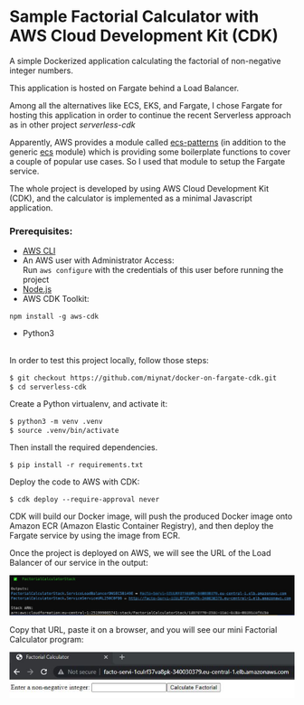 # Sample Factorial Calculator with AWS Cloud Development Kit (CDK)

A simple Dockerized application calculating the factorial of non-negative integer numbers.

This application is hosted on Fargate behind a Load Balancer.

Among all the alternatives like ECS, EKS, and Fargate, I chose Fargate for hosting this application in order to continue the recent Serverless approach as in other project *serverless-cdk*

Apparently, AWS provides a module called [ecs-patterns](https://docs.aws.amazon.com/cdk/api/latest/docs/aws-ecs-patterns-readme.html) (in addition to the generic [ecs](https://docs.aws.amazon.com/cdk/api/latest/docs/aws-ecs-readme.html) module) which is providing some boilerplate functions to cover a couple of popular use cases.
So I used that module to setup the Fargate service.

The whole project is developed by using AWS Cloud Development Kit (CDK), and the calculator is implemented as a minimal Javascript application.

### Prerequisites:
* [AWS CLI](https://docs.aws.amazon.com/cli/latest/userguide/install-cliv2-linux.html)
* An AWS user with Administrator Access:  
Run `aws configure` with the credentials of this user before running the project
* [Node.js](https://github.com/nodesource/distributions/blob/master/README.md)
* AWS CDK Toolkit:
```
npm install -g aws-cdk
```
* Python3  

<br>In order to test this project locally, follow those steps:

```
$ git checkout https://github.com/miynat/docker-on-fargate-cdk.git
$ cd serverless-cdk
```

Create a Python virtualenv, and activate it:

```
$ python3 -m venv .venv
$ source .venv/bin/activate
```

Then install the required dependencies.

```
$ pip install -r requirements.txt
```

Deploy the code to AWS with CDK:

```
$ cdk deploy --require-approval never
```

CDK will build our Docker image, will push the produced Docker image onto Amazon ECR (Amazon Elastic Container Registry), and then deploy the Fargate service by using the image from ECR.

Once the project is deployed on AWS, we will see the URL of the Load Balancer of our service in the output:

![CDK Output](images/cdk_output.jpg)

Copy that URL, paste it on a browser, and you will see our mini Factorial Calculator program:

![Factorial Calculator](images/factorial_calculator.jpg)
